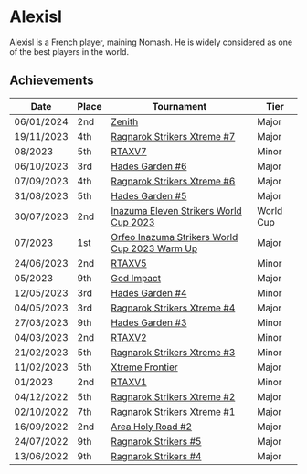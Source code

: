 # Alexisl

Alexisl is a French player, maining Nomash. 
He is widely considered as one of the best players in the world.

## Achievements

| Date | Place | Tournament | Tier |
| - | - | - | - |
| 06/01/2024 | 2nd | [Zenith](../..//tournaments/misc/zenith.md) | Major |
| 19/11/2023 | 4th | [Ragnarok Strikers Xtreme #7](../..//tournaments/ragna/ragnax7.md) | Major |
| 08/2023 | 5th | [RTAXV7](../..//tournaments/rtaxv/rtaxv7.md) | Minor |
| 06/10/2023 | 3rd | [Hades Garden #6](../..//tournaments/hg/hg6.md) | Major |
| 07/09/2023 | 4th | [Ragnarok Strikers Xtreme #6](../..//tournaments/ragna/ragnax6.md) | Major
| 31/08/2023 | 5th | [Hades Garden #5](../..//tournaments/hg/hg5.md) | Major |
| 30/07/2023 | 2nd | [Inazuma Eleven Strikers World Cup 2023](../..//tournaments/worldcup23.md) | World Cup |
| 07/2023 | 1st | [Orfeo Inazuma Strikers World Cup 2023 Warm Up](../..//tournaments/misc/orfeowc.md) | Major |
| 24/06/2023 | 2nd | [RTAXV5](../..//tournaments/rtaxv/rtaxv5.md) | Minor |
| 05/2023 | 9th | [God Impact](../..//tournaments/misc/godimpact.md) | Major |
| 12/05/2023 | 3rd | [Hades Garden #4](../..//tournaments/hg/hg4.md) | Minor |
| 04/05/2023 | 3rd | [Ragnarok Strikers Xtreme #4](../..//tournaments/ragna/ragnax4.md) | Major |
| 27/03/2023 | 9th | [Hades Garden #3](../..//tournaments/hg/hg3.md) | Minor |
| 04/03/2023 | 2nd | [RTAXV2](../..//tournaments/rtaxv/rtaxv2.md) | Minor |
| 21/02/2023 | 5th | [Ragnarok Strikers Xtreme #3](../..//tournaments/ragna/ragnax3.md) | Minor |
| 11/02/2023 | 5th | [Xtreme Frontier](../..//tournaments/sf/xf.md) | Major |
| 01/2023 | 2nd | [RTAXV1](../..//tournaments/rtaxv/rtaxv1.md) | Minor|
| 04/12/2022 | 5th | [Ragnarok Strikers Xtreme #2](../..//tournaments/ragna/ragnax2.md) | Major |
| 02/10/2022 | 7th | [Ragnarok Strikers Xtreme #1](../..//tournaments/ragna/ragnax1.md) | Major |
| 16/09/2022 | 2nd | [Area Holy Road #2](../..//tournaments/misc/holyroad2.md) | Major | 
| 24/07/2022 | 9th | [Ragnarok Strikers #5](../..//tournaments/ragna/ragna5.md) | Major |
| 13/06/2022 | 9th | [Ragnarok Strikers #4](../..//tournaments/ragna/ragna4.md) | Major |

